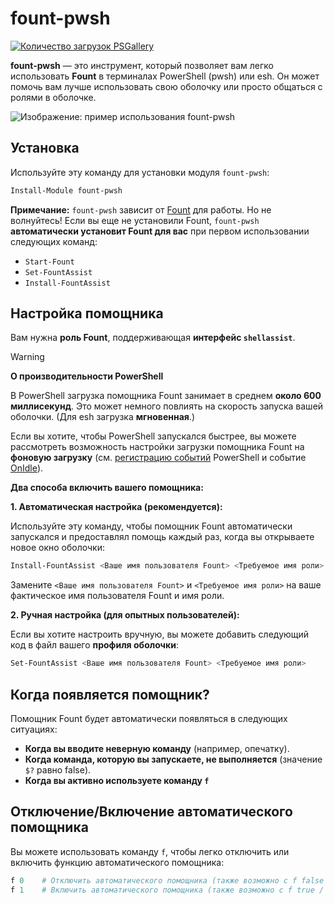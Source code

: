 # fount-pwsh

[![Количество загрузок PSGallery](https://img.shields.io/powershellgallery/dt/fount-pwsh)](https://www.powershellgallery.com/packages/fount-pwsh)

**fount-pwsh** — это инструмент, который позволяет вам легко использовать **Fount** в терминалах PowerShell (pwsh) или esh.
Он может помочь вам лучше использовать свою оболочку или просто общаться с ролями в оболочке.

![Изображение: пример использования fount-pwsh](https://github.com/user-attachments/assets/93afee48-93d4-42c7-a5e0-b7f5c93bdee9)

## Установка

Используйте эту команду для установки модуля `fount-pwsh`:

```powershell
Install-Module fount-pwsh
```

**Примечание:** `fount-pwsh` зависит от [Fount](https://github.com/steve02081504/fount) для работы.
Но не волнуйтесь!
Если вы еще не установили Fount, `fount-pwsh` **автоматически установит Fount для вас** при первом использовании следующих команд:

- `Start-Fount`
- `Set-FountAssist`
- `Install-FountAssist`

## Настройка помощника

Вам нужна **роль Fount**, поддерживающая **интерфейс `shellassist`**.

> [!WARNING]
> **О производительности PowerShell**
>
> В PowerShell загрузка помощника Fount занимает в среднем **около 600 миллисекунд**. Это может немного повлиять на скорость запуска вашей оболочки. (Для esh загрузка **мгновенная**.)
>
> Если вы хотите, чтобы PowerShell запускался быстрее, вы можете рассмотреть возможность настройки загрузки помощника Fount на **фоновую загрузку** (см. [регистрацию событий](https://learn.microsoft.com/powershell/module/microsoft.powershell.utility/register-engineevent?view=powershell-7.5) PowerShell и событие [OnIdle](https://learn.microsoft.com/dotnet/api/system.management.automation.psengineevent.onidle?view=powershellsdk-7.4.0)).

**Два способа включить вашего помощника:**

**1. Автоматическая настройка (рекомендуется):**

Используйте эту команду, чтобы помощник Fount автоматически запускался и предоставлял помощь каждый раз, когда вы открываете новое окно оболочки:

```powershell
Install-FountAssist <Ваше имя пользователя Fount> <Требуемое имя роли>
```

Замените `<Ваше имя пользователя Fount>` и `<Требуемое имя роли>` на ваше фактическое имя пользователя Fount и имя роли.

**2. Ручная настройка (для опытных пользователей):**

Если вы хотите настроить вручную, вы можете добавить следующий код в файл вашего **профиля оболочки**:

```powershell
Set-FountAssist <Ваше имя пользователя Fount> <Требуемое имя роли>
```

## Когда появляется помощник?

Помощник Fount будет автоматически появляться в следующих ситуациях:

- **Когда вы вводите неверную команду** (например, опечатку).
- **Когда команда, которую вы запускаете, не выполняется** (значение `$?` равно false).
- **Когда вы активно используете команду `f`**

## Отключение/Включение автоматического помощника

Вы можете использовать команду `f`, чтобы легко отключить или включить функцию автоматического помощника:

```powershell
f 0    # Отключить автоматического помощника (также возможно с f false / f no / f n / f disable / f unset / f off и т. д.)
f 1    # Включить автоматического помощника (также возможно с f true / f yes / f y / f enable / f set / f on и т. д.)
```
